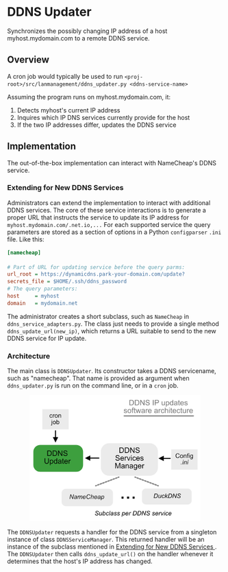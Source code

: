 # DDNS Updater

Synchronizes the possibly changing IP address of a host myhost.mydomain.com to a remote DDNS service.

## Overview
A cron job would typically be used to run
`<proj-root>/src/lanmanagement/ddns_updater.py <ddns-service-name>`

Assuming the program runs on myhost.mydomain.com, it:
1. Detects myhost's current IP address
2. Inquires which IP DNS services currently provide for the host
3. If the two IP addresses differ, updates the DDNS service

## Implementation

The out-of-the-box implementation can interact with NameCheap's DDNS service. 

### Extending for New DDNS Services

Administrators can extend the implementation to interact with additional DDNS services. The core of these service interactions is to generate a proper URL that instructs the service to update its IP address for `myhost.mydomain.com/.net.io,...` For each supported service the query parameters are stored as a section of options in a Python `configparser` `.ini` file. Like this:

```ini
[namecheap]

# Part of URL for updating service before the query parms:
url_root = https://dynamicdns.park-your-domain.com/update?
secrets_file = $HOME/.ssh/ddns_password
# The query parameters:
host     = myhost
domain   = mydomain.net
```

The administrator creates a short subclass, such as `NameCheap` in `ddns_service_adapters.py`. The class just needs to provide a single method `ddns_update_url(new_ip)`, which returns a URL suitable to send to the new DDNS service for IP update.

### Architecture

The main class is `DDNSUpdater`. Its constructor takes a DDNS servicename, such as "namecheap". That name is provided as argument when `ddns_updater.py` is run on the command line, or in a `cron` job.

<div align="center">
  <img src="readme_architecture.png"
       alt="DDNS service update architecture"
       width="400px"
       >
</div>

The `DDNSUpdater` requests a handler for the DDNS service from a singleton instance of class `DDNSServiceManager`. This returned handler will be an instance of the subclass mentioned in [Extending for New DDNS Services ](#extending-for-new-ddns-services). The `DDNSUpdater` then calls `ddns_update_url()` on the handler whenever it determines that the host's IP address has changed.
